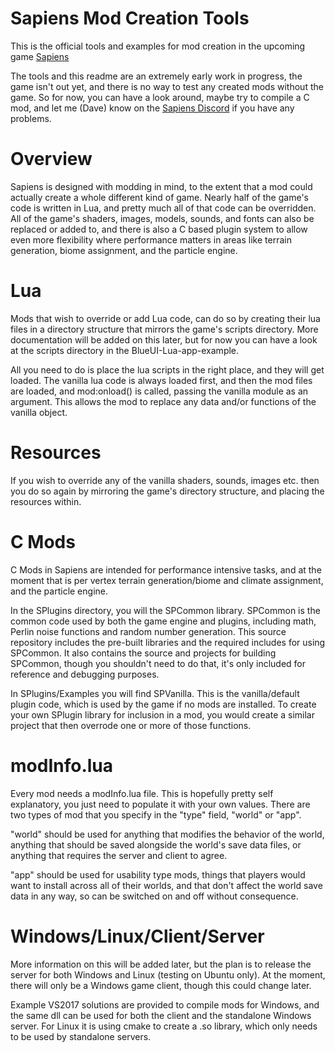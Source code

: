 # Sapiens Mod Creation Tools
This is the official tools and examples for mod creation in the upcoming game [Sapiens](https://playsapiens.com)

The tools and this readme are an extremely early work in progress, the game isn't out yet, and there is no way to test any created mods without the game. So for now, you can have a look around, maybe try to compile a C mod, and let me (Dave) know on the [Sapiens Discord](https://discord.gg/VAkYw2r) if you have any problems.

# Overview

Sapiens is designed with modding in mind, to the extent that a mod could actually create a whole different kind of game. Nearly half of the game's code is written in Lua, and pretty much all of that code can be overridden. All of the game's shaders, images, models, sounds, and fonts can also be replaced or added to, and there is also a C based plugin system  to allow even more flexibility where performance matters in areas like terrain generation, biome assignment, and the particle engine.

# Lua

Mods that wish to override or add Lua code, can do so by creating their lua files in a directory structure that mirrors the game's scripts directory. More documentation will be added on this later, but for now you can have a look at the scripts directory in the BlueUI-Lua-app-example.

All you need to do is place the lua scripts in the right place, and they will get loaded. The vanilla lua code is always loaded first, and then the mod files are loaded, and mod:onload() is called, passing the vanilla module as an argument. This allows the mod to replace any data and/or functions of the vanilla object.

# Resources

If you wish to override any of the vanilla shaders, sounds, images etc. then you do so again by mirroring the game's directory structure, and placing the resources within.

# C Mods

C Mods in Sapiens are intended for performance intensive tasks, and at the moment that is per vertex terrain generation/biome and climate assignment, and the particle engine.

In the SPlugins directory, you will the SPCommon library. SPCommon is the common code used by both the game engine and plugins, including math, Perlin noise functions and random number generation. This source repository includes the pre-built libraries and the required includes for using SPCommon. It also contains the source and projects for building SPCommon, though you shouldn't need to do that, it's only included for reference and debugging purposes. 

In SPlugins/Examples you will find SPVanilla. This is the vanilla/default plugin code, which is used by the game if no mods are installed. To create your own SPlugin library for inclusion in a mod, you would create a similar project that then overrode one or more of those functions.

# modInfo.lua

Every mod needs a modInfo.lua file. This is hopefully pretty self explanatory, you just need to populate it with your own values. There are two types of mod that you specify in the "type" field, "world" or "app". 

"world" should be used for anything that modifies the behavior of the world, anything that should be saved alongside the world's save data files, or anything that requires the server and client to agree. 

"app" should be used for usability type mods, things that players would want to install across all of their worlds, and that don't affect the world save data in any way, so can be switched on and off without consequence.

# Windows/Linux/Client/Server

More information on this will be added later, but the plan is to release the server for both Windows and Linux (testing on Ubuntu only). At the moment, there will only be a Windows game client, though this could change later.

Example VS2017 solutions are provided to compile mods for Windows, and the same dll can be used for both the client and the standalone Windows server. For Linux it is using cmake to create a .so library, which only needs to be used by standalone servers.